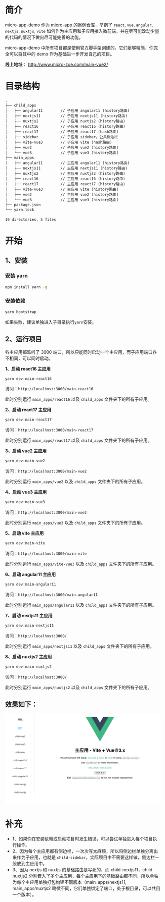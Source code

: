# 简介

micro-app-demo 作为 [micro-app](https://github.com/micro-zoe/micro-app) 的案例仓库，举例了 `react`, `vue`, `angular`, `nextjs`, `nuxtjs`, `vite` 如何作为主应用和子应用接入微前端，并在尽可能改动少量的代码的情况下做出尽可能完善的功能。

micro-app-demo 中所有项目都是使用官方脚手架创建的，它们足够精简，你完全可以将其中的 demo 作为基础进一步开发自己的项目。

**线上地址：** http://www.micro-zoe.com/main-vue2/

# 目录结构

```
.
├── child_apps
│   ├── angular11        // 子应用 angular11 (history路由)
│   ├── nextjs11         // 子应用 nextjs11 (history路由)
│   ├── nuxtjs2          // 子应用 nuxtjs2 (history路由)
│   ├── react16          // 子应用 react16 (history路由)
│   ├── react17          // 子应用 react17 (hash路由)
│   ├── sidebar          // 子应用 sidebar，公共侧边栏
│   ├── vite-vue3        // 子应用 vite (hash路由)
│   ├── vue2             // 子应用 vue2 (history路由)
│   └── vue3             // 子应用 vue3 (history路由)
├── main_apps
│   ├── angular11        // 主应用 angular11 (history路由)
│   ├── nextjs11         // 主应用 nextjs11 (history路由)
│   ├── nuxtjs2          // 主应用 nuxtjs2 (history路由)
│   ├── react16          // 主应用 react16 (history路由)
│   ├── react17          // 主应用 react17 (history路由)
│   ├── vite-vue3        // 主应用 vite (history路由)
│   ├── vue2             // 主应用 vue2 (history路由)
│   └── vue3             // 主应用 vue3 (history路由)
├── package.json
└── yarn.lock

19 directories, 5 files
```

# 开始

## 1、安装

### 安装 yarn

```bash
npm install yarn -g
```

### 安装依赖

```bash
yarn bootstrap
```

如果失败，建议单独进入子目录执行`yarn`安装。

## 2、运行项目

各主应用都监听了 3000 端口，所以只能同时启动一个主应用，而子应用端口各不相同，可以同时启动。

**1、启动 react16 主应用**

```bash
yarn dev:main-react16
```

访问：`http://localhost:3000/main-react16`

此时分别运行 `main_apps/react16` 以及 `child_apps` 文件夹下的所有子应用。

**2、启动 react17 主应用**

```bash
yarn dev:main-react17
```

访问：`http://localhost:3000/main-react17`

此时分别运行 `main_apps/react17` 以及 `child_apps` 文件夹下的所有子应用。

**3、启动 vue2 主应用**

```bash
yarn dev:main-vue2
```

访问：`http://localhost:3000/main-vue2`

此时分别运行 `main_apps/vue2` 以及 `child_apps` 文件夹下的所有子应用。

**4、启动 vue3 主应用**

```bash
yarn dev:main-vue3
```

访问：`http://localhost:3000/main-vue3`

此时分别运行 `main_apps/vue3` 以及 `child_apps` 文件夹下的所有子应用。

**5、启动 vite 主应用**

```bash
yarn dev:main-vite
```

访问：`http://localhost:3000/main-vite`

此时分别运行 `main_apps/vite-vue3` 以及 `child_apps` 文件夹下的所有子应用。

**6、启动 angular11 主应用**

```bash
yarn dev:main-angular11
```

访问：`http://localhost:3000/main-angular11`

此时分别运行 `main_apps/angular11` 以及 `child_apps` 文件夹下的所有子应用。

**7、启动 nextjs11 主应用**

```bash
yarn dev:main-nextjs11
```

访问：`http://localhost:3000/`

此时分别运行 `main_apps/nextjs11` 以及 `child_apps` 文件夹下的所有子应用。

**8、启动 nuxtjs2 主应用**

```bash
yarn dev:main-nuxtjs2
```

访问：`http://localhost:3000/`

此时分别运行 `main_apps/nuxtjs2` 以及 `child_apps` 文件夹下的所有子应用。

## 效果如下：

![](./example.png)

# 补充

- 1、如果你在安装依赖或启动项目时发生错误，可以尝试单独进入每个项目执行操作。
- 2、因为每个主应用都有侧边栏，一次次写太麻烦，所以将侧边栏单独分离出来作为子应用，也就是 `child-sidebar`，实际项目中不需要这样做，侧边栏一般放到主应用中。
- 3、因为 nextjs 和 nuxtjs 的基础路由是写死的，而 child-nextjs11，child-nuxtjs2 分别嵌入了多个主应用，每个主应用下的基础路由都不同，所以单独为每个主应用单独打包构建不同版本（main_apps/nextjs11, main_apps/nuxtjs2 略微不同，它们单独绑定了端口，处于根目录，可以共用一个版本）。
